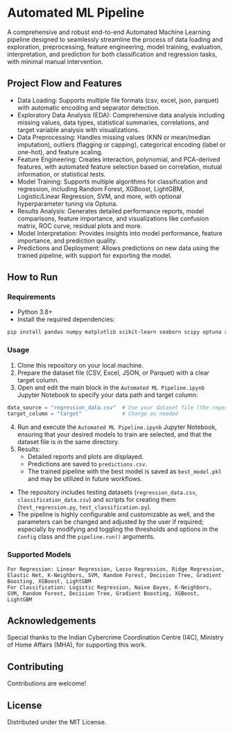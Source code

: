 # Automated ML Pipeline
  
A comprehensive and robust end-to-end Automated Machine Learning pipeline designed to seamlessly streamline the process of data loading and exploration, preprocessing, feature engineering, model training, evaluation, interpretation, and prediction for both classification and regression tasks, with minimal manual intervention.

## Project Flow and Features

- Data Loading: Supports multiple file formats (csv, excel, json, parquet) with automatic encoding and separator detection.
- Exploratory Data Analysis (EDA): Comprehensive data analysis including missing values, data types, statistical summaries, correlations, and target variable analysis with visualizations.
- Data Preprocessing: Handles missing values (KNN or mean/median imputation), outliers (flagging or capping), categorical encoding (label or one-hot), and feature scaling.
- Feature Engineering: Creates interaction, polynomial, and PCA-derived features, with automated feature selection based on correlation, mutual information, or statistical tests.
- Model Training: Supports multiple algorithms for classification and regression, including Random Forest, XGBoost, LightGBM, Logistic/Linear Regression, SVM, and more, with optional hyperparameter tuning via Optuna.
- Results Analysis: Generates detailed performance reports, model comparisons, feature importance, and visualizations like confusion matrix, ROC curve, residual plots and more.
- Model Interpretation: Provides insights into model performance, feature importance, and prediction quality.
- Predictions and Deployment: Allows predictions on new data using the trained pipeline, with support for exporting the model.

## How to Run

### Requirements

- Python 3.8+
- Install the required dependencies:
```bash
pip install pandas numpy matplotlib scikit-learn seaborn scipy optuna xgboost lightgbm imbalanced-learn openpyxl pyarrow
```

### Usage

1. Clone this repository on your local machine.
2. Prepare the dataset file (CSV, Excel, JSON, or Parquet) with a clear target column.
3. Open and edit the main block in the `Automated ML Pipeline.ipynb` Jupyter Notebook to specify your data path and target column:
```python
data_source = "regression_data.csv"  # Use your dataset file (the repository does contain test datasets too)
target_column = "target"             # Change as needed
```
4. Run and execute the `Automated ML Pipeline.ipynb` Jupyter Notebook, ensuring that your desired models to train are selected, and that the dataset file is in the same directory.
5. Results:
   - Detailed reports and plots are displayed.
   - Predictions are saved to `predictions.csv`.
   - The trained pipeline with the best model is saved as `best_model.pkl` and may be utilized in future workflows.

- The repository includes testing datasets (`regression_data.csv`, `classification_data.csv`) and scripts for creating them (`test_regression.py`, `test_classification.py`).
- The pipeline is highly configurable and customizable as well, and the parameters can be changed and adjusted by the user if required; especially by modifying and toggling the thresholds and options in the `Config` class and the `pipeline.run()` arguments.

### Supported Models

```
For Regression: Linear Regression, Lasso Regression, Ridge Regression, Elastic Net, K-Neighbors, SVM, Random Forest, Decision Tree, Gradient Boosting, XGBoost, LightGBM
For Classification: Logistic Regression, Naive Bayes, K-Neighbors, SVM, Random Forest, Decision Tree, Gradient Boosting, XGBoost, LightGBM
```

## Acknowledgements

Special thanks to the Indian Cybercrime Coordination Centre (I4C), Ministry of Home Affairs (MHA), for supporting this work.

## Contributing

Contributions are welcome!

## License

Distributed under the MIT License. 

